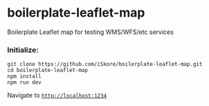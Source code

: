 # boilerplate-leaflet-map
Boilerplate Leaflet map for testing WMS/WFS/etc services

### Initialize:

```
git clone https://github.com/iSkore/boilerplate-leaflet-map.git
cd boilerplate-leaflet-map
npm install
npm run dev
```

Navigate to [`http://localhost:1234`](http://localhost:1234)
